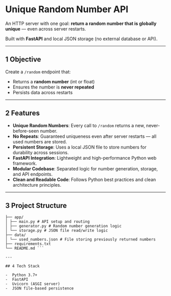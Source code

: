 # Unique Random Number API

An HTTP server with one goal: **return a random number that is globally unique** — even across server restarts.

Built with **FastAPI** and local JSON storage (no external database or API).

---

##  1 Objective

Create a `/random` endpoint that:
- Returns a **random number** (int or float)
- Ensures the number is **never repeated**
- Persists data across restarts

---

## 2 Features

-  **Unique Random Numbers**: Every call to `/random` returns a new, never-before-seen number.
-  **No Repeats**: Guaranteed uniqueness even after server restarts — all used numbers are stored.
-  **Persistent Storage**: Uses a local JSON file to store numbers for durability across sessions.
-  **FastAPI Integration**: Lightweight and high-performance Python web framework.
-  **Modular Codebase**: Separated logic for number generation, storage, and API endpoints.
- **Clean and Readable Code**: Follows Python best practices and clean architecture principles.

---

## 3 Project Structure

```unique-random-api/
├── app/
│ ├── main.py # API setup and routing
│ ├── generator.py # Random number generation logic
│ └── storage.py # JSON file read/write logic
├── data/
│ └── used_numbers.json # File storing previously returned numbers
├── requirements.txt
└── README.md ``` 

---

## 4 Tech Stack

-  Python 3.7+
-  FastAPI
-  Uvicorn (ASGI server)
-  JSON file-based persistence
